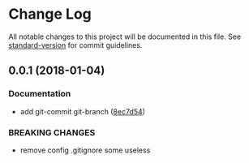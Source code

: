 # Change Log

All notable changes to this project will be documented in this file. See [standard-version](https://github.com/conventional-changelog/standard-version) for commit guidelines.

<a name="0.0.1"></a>
## 0.0.1 (2018-01-04)


### Documentation

* add git-commit git-branch ([8ec7d54](https://github.com/de1ck/development-environment-build-docs/commit/8ec7d54))


### BREAKING CHANGES

* remove  config    .gitignore some useless
